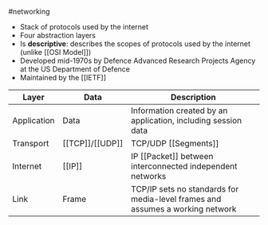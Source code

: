 #networking 

- Stack of protocols used by the internet
- Four abstraction layers
- Is **descriptive**: describes the scopes of protocols used by the internet (unlike [[OSI Model]])
- Developed mid-1970s by Defence Advanced Research Projects Agency at the US Department of Defence
- Maintained by the [[IETF]]

| Layer | Data | Description |
| -     | -    | -           |
| Application | Data | Information created by an application, including session data |
| Transport | [[TCP]]/[[UDP]] | TCP/UDP [[Segments]] |
| Internet | [[IP]] | IP [[Packet]] between interconnected independent networks |
| Link | Frame | TCP/IP sets no standards for media-level frames and assumes a working network |